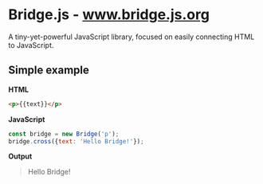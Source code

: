 # Bridge.js - www.bridge.js.org

A tiny-yet-powerful JavaScript library, focused on easily connecting HTML to JavaScript.

## Simple example
**HTML**
```html
<p>{{text}}</p>
```
**JavaScript**
```js
const bridge = new Bridge('p');
bridge.cross({text: 'Hello Bridge!'});
```
**Output**
> Hello Bridge!
